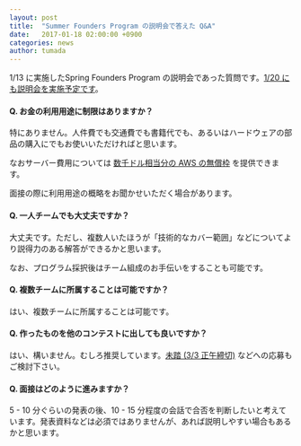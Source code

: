 ```yaml
---
layout: post
title:  "Summer Founders Program の説明会で答えた Q&A"
date:   2017-01-18 02:00:00 +0900
categories: news
author: tumada
---
```


1/13 に実施したSpring Founders Program の説明会であった質問です。[1/20 にも説明会を実施予定です](https://www.eventbrite.com/e/spring-founders-program-2017-02-tickets-30714011435)。

#### Q. お金の利用用途に制限はありますか？

特にありません。人件費でも交通費でも書籍代でも、あるいはハードウェアの部品の購入にでもお使いいただければと思います。

なおサーバー費用については [数千ドル相当分の AWS の無償枠](https://www.hongotechgarage.com/news/2017/01/17/AWS.html) を提供できます。

面接の際に利用用途の概略をお聞かせいただく場合があります。

#### Q. 一人チームでも大丈夫ですか？

大丈夫です。ただし、複数人いたほうが「技術的なカバー範囲」などについてより説得力のある解答ができるかと思います。

なお、プログラム採択後はチーム組成のお手伝いをすることも可能です。

#### Q. 複数チームに所属することは可能ですか？

はい、複数チームに所属することは可能です。

#### Q. 作ったものを他のコンテストに出しても良いですか？

はい、構いません。むしろ推奨しています。[未踏 (3/3 正午締切)](https://www.ipa.go.jp/jinzai/mitou/2017/koubo_index.html) などへの応募もご検討下さい。

#### Q. 面接はどのように進みますか？

5 - 10 分ぐらいの発表の後、10 - 15 分程度の会話で合否を判断したいと考えています。発表資料などは必須ではありませんが、あれば説明しやすい場合もあるかと思います。
